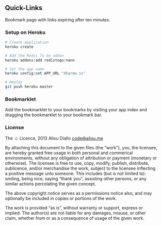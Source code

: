 ## Quick-Links

Bookmark page with links expiring after ten minutes.

### Setup on Heroku

```sh
# Create Application
heroku create

# Add the Redis To Go addon
heroku addons:add redistogo:nano

# Set the app name
heroku config:set APP_URL "dharma.is"

# Deploy
git push heroku master
```

### Bookmarklet

Add the bookmarklet to your bookmarks by visiting your app index and dragging
the bookmarklet to your bookmark bar.

### License

The ☺ Licence, 2013 Aliou Diallo <code@aliou.me>

By attaching this document to the given files (the “work”), you, the licensee,
are hereby granted free usage in both personal and commerical environments,
without any obligation of attribution or payment (monetary or otherwise). The
licensee is free to use, copy, modify, publish, distribute, sublicence, and/or
merchandise the work, subject to the licensee inflecting a positive message unto
someone. This includes (but is not limited to): smiling, being nice, saying
“thank you”, assisting other persons, or any similar actions percolating the
given concept.

The above copyright notice serves as a permissions notice also, and may
optionally be included in copies or portions of the work.

The work is provided “as is”, without warranty or support, express or implied.
The author(s) are not liable for any damages, misuse, or other claim, whether
from or as a consequence of usage of the given work.
